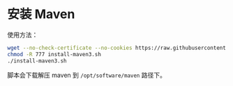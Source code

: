 # 安装 Maven

使用方法：

```sh
wget --no-check-certificate --no-cookies https://raw.githubusercontent.com/dunwu/linux/master/codes/deploy/tool/maven/install-maven3.sh
chmod -R 777 install-maven3.sh
./install-maven3.sh
```

脚本会下载解压 maven 到 `/opt/software/maven` 路径下。
